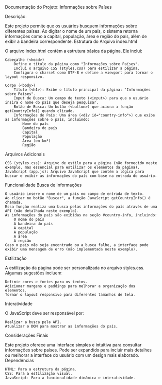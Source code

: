 Documentação do Projeto: Informações sobre Países

Descrição:

Este projeto permite que os usuários busquem informações sobre diferentes países. Ao digitar o nome de um país, o sistema retorna informações como a capital, população, área e região do país, além de exibir a bandeira correspondente.
Estrutura do Arquivo
index.html

O arquivo index.html contém a estrutura básica da página. Ele inclui:

    Cabeçalho (<head>)
        Define o título da página como "Informações sobre Países".
        Inclui o arquivo CSS (styles.css) para estilizar a página.
        Configura o charset como UTF-8 e define a viewport para tornar o layout responsivo.

    Corpo (<body>)
        Título (<h1>): Exibe o título principal da página: "Informações sobre Países".
        Input de Busca: Um campo de texto (<input>) para que o usuário insira o nome do país que deseja pesquisar.
        Botão de Busca: Um botão (<button>) que aciona a função getCountryInfo() quando clicado.
        Informações do País: Uma área (<div id="country-info">) que exibe as informações sobre o país, incluindo:
            Nome do país
            Bandeira do país
            Capital
            População
            Área (em km²)
            Região

Arquivos Adicionais

    CSS (styles.css): Arquivo de estilo para a página (não fornecido neste exemplo, mas essencial para estilizar os elementos da página).
    JavaScript (app.js): Arquivo JavaScript que contém a lógica para buscar e exibir as informações do país com base na entrada do usuário.

Funcionalidade
Busca de Informações

    O usuário insere o nome de um país no campo de entrada de texto.
    Ao clicar no botão "Buscar", a função JavaScript getCountryInfo() é chamada.
    Essa função realiza uma busca pelas informações do país através de uma API (não detalhada neste exemplo).
    As informações do país são exibidas na seção #country-info, incluindo:
        O nome do país
        A bandeira do país
        A capital
        A população
        A área
        A região
    Caso o país não seja encontrado ou a busca falhe, a interface pode exibir uma mensagem de erro (não implementada neste exemplo).

Estilização

A estilização da página pode ser personalizada no arquivo styles.css. Algumas sugestões incluem:

    Definir cores e fontes para os textos.
    Adicionar margens e paddings para melhorar a organização dos elementos.
    Tornar o layout responsivo para diferentes tamanhos de tela.

Interatividade

O JavaScript deve ser responsável por:

    Realizar a busca pela API.
    Atualizar o DOM para mostrar as informações do país.

Considerações Finais

Este projeto oferece uma interface simples e intuitiva para consultar informações sobre países. Pode ser expandido para incluir mais detalhes ou melhorar a interface do usuário com um design mais elaborado.
Dependências

    HTML: Para a estrutura da página.
    CSS: Para a estilização visual.
    JavaScript: Para a funcionalidade dinâmica e interatividade.
